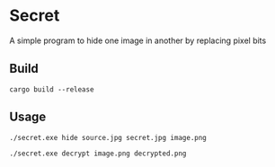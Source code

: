 # Secret
A simple program to hide one image in another by replacing pixel bits

## Build
```
cargo build --release
```

## Usage
```
./secret.exe hide source.jpg secret.jpg image.png
```
```
./secret.exe decrypt image.png decrypted.png
```